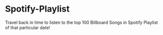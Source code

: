 # Spotify-Playlist
Travel back in time to listen to the top 100 Billboard Songs in Spotify Playlist of that particular date!
